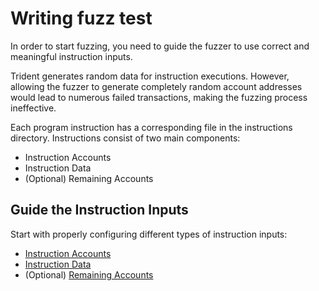 # Writing fuzz test

In order to start fuzzing, you need to guide the fuzzer to use correct and meaningful instruction inputs.

Trident generates random data for instruction executions. However, allowing the fuzzer to generate completely random account addresses would lead to numerous failed transactions, making the fuzzing process ineffective.

Each program instruction has a corresponding file in the instructions directory. Instructions consist of two main components:

- Instruction Accounts
- Instruction Data
- (Optional) Remaining Accounts

## Guide the Instruction Inputs

Start with properly configuring different types of instruction inputs:

- [Instruction Accounts](./instruction-accounts.md)
- [Instruction Data](./instruction-data.md)
- (Optional) [Remaining Accounts](./remaining-accounts.md)

